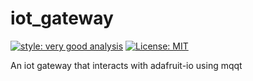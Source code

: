 # iot_gateway

[![style: very good analysis][very_good_analysis_badge]][very_good_analysis_link]
[![License: MIT][license_badge]][license_link]

An iot gateway that interacts with adafruit-io using mqqt

[license_badge]: https://img.shields.io/badge/license-MIT-blue.svg
[license_link]: https://opensource.org/licenses/MIT
[very_good_analysis_badge]: https://img.shields.io/badge/style-very_good_analysis-B22C89.svg
[very_good_analysis_link]: https://pub.dev/packages/very_good_analysis
